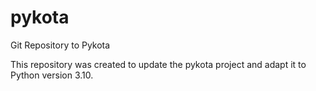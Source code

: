 # pykota
Git Repository to Pykota

This repository was created to update the pykota project and adapt it to Python version 3.10.


